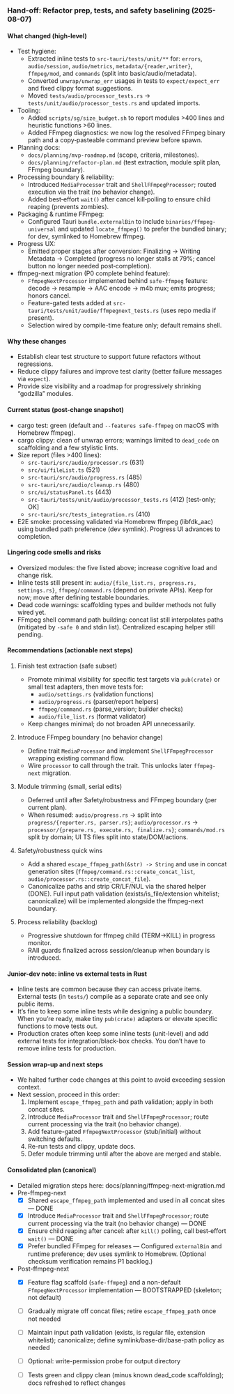 ### Hand-off: Refactor prep, tests, and safety baselining (2025-08-07)

#### What changed (high-level)
- Test hygiene:
  - Extracted inline tests to `src-tauri/tests/unit/**` for: `errors`, `audio/session`, `audio/metrics`, `metadata/{reader,writer}`, `ffmpeg/mod`, and `commands` (split into basic/audio/metadata).
  - Converted `unwrap/unwrap_err` usages in tests to `expect/expect_err` and fixed clippy format suggestions.
  - Moved `tests/audio/processor_tests.rs` → `tests/unit/audio/processor_tests.rs` and updated imports.
- Tooling:
  - Added `scripts/sg/size_budget.sh` to report modules >400 lines and heuristic functions >60 lines.
  - Added FFmpeg diagnostics: we now log the resolved FFmpeg binary path and a copy‑pasteable command preview before spawn.
- Planning docs:
  - `docs/planning/mvp-roadmap.md` (scope, criteria, milestones).
  - `docs/planning/refactor-plan.md` (test extraction, module split plan, FFmpeg boundary).
 - Processing boundary & reliability:
   - Introduced `MediaProcessor` trait and `ShellFFmpegProcessor`; routed execution via the trait (no behavior change).
   - Added best‑effort `wait()` after cancel kill‑polling to ensure child reaping (prevents zombies).
 - Packaging & runtime FFmpeg:
   - Configured Tauri `bundle.externalBin` to include `binaries/ffmpeg-universal` and updated `locate_ffmpeg()` to prefer the bundled binary; for dev, symlinked to Homebrew ffmpeg.
 - Progress UX:
   - Emitted proper stages after conversion: Finalizing → Writing Metadata → Completed (progress no longer stalls at 79%; cancel button no longer needed post‑completion).
- ffmpeg-next migration (P0 complete behind feature):
  - `FfmpegNextProcessor` implemented behind `safe-ffmpeg` feature: decode → resample → AAC encode → m4b mux; emits progress; honors cancel.
  - Feature-gated tests added at `src-tauri/tests/unit/audio/ffmpegnext_tests.rs` (uses repo media if present).
  - Selection wired by compile-time feature only; default remains shell.

#### Why these changes
- Establish clear test structure to support future refactors without regressions.
- Reduce clippy failures and improve test clarity (better failure messages via `expect`).
- Provide size visibility and a roadmap for progressively shrinking “godzilla” modules.

#### Current status (post-change snapshot)
- cargo test: green (default and `--features safe-ffmpeg` on macOS with Homebrew ffmpeg).
- cargo clippy: clean of unwrap errors; warnings limited to `dead_code` on scaffolding and a few stylistic lints.
- Size report (files >400 lines):
  - `src-tauri/src/audio/processor.rs` (631)
  - `src/ui/fileList.ts` (521)
  - `src-tauri/src/audio/progress.rs` (485)
  - `src-tauri/src/audio/cleanup.rs` (480)
  - `src/ui/statusPanel.ts` (443)
  - `src-tauri/tests/unit/audio/processor_tests.rs` (412) [test-only; OK]
  - `src-tauri/src/tests_integration.rs` (410)
 - E2E smoke: processing validated via Homebrew ffmpeg (libfdk_aac) using bundled path preference (dev symlink). Progress UI advances to completion.

#### Lingering code smells and risks
- Oversized modules: the five listed above; increase cognitive load and change risk.
- Inline tests still present in: `audio/{file_list.rs, progress.rs, settings.rs}`, `ffmpeg/command.rs` (depend on private APIs). Keep for now; move after defining testable boundaries.
- Dead code warnings: scaffolding types and builder methods not fully wired yet.
- FFmpeg shell command path building: concat list still interpolates paths (mitigated by `-safe 0` and stdin list). Centralized escaping helper still pending.

#### Recommendations (actionable next steps)
1) Finish test extraction (safe subset)
   - Promote minimal visibility for specific test targets via `pub(crate)` or small test adapters, then move tests for:
     - `audio/settings.rs` (validation functions)
     - `audio/progress.rs` (parser/report helpers)
     - `ffmpeg/command.rs` (parse_version; builder checks)
     - `audio/file_list.rs` (format validator)
   - Keep changes minimal; do not broaden API unnecessarily.

2) Introduce FFmpeg boundary (no behavior change)
   - Define trait `MediaProcessor` and implement `ShellFFmpegProcessor` wrapping existing command flow.
   - Wire `processor` to call through the trait. This unlocks later `ffmpeg-next` migration.

3) Module trimming (small, serial edits)
   - Deferred until after Safety/robustness and FFmpeg boundary (per current plan).
   - When resumed: `audio/progress.rs` → split into `progress/{reporter.rs, parser.rs}`; `audio/processor.rs` → `processor/{prepare.rs, execute.rs, finalize.rs}`; `commands/mod.rs` split by domain; UI TS files split into state/DOM/actions.

4) Safety/robustness quick wins
   - Add a shared `escape_ffmpeg_path(&str) -> String` and use in concat generation sites (`ffmpeg/command.rs::create_concat_list`, `audio/processor.rs::create_concat_file`).
   - Canonicalize paths and strip CR/LF/NUL via the shared helper (DONE). Full input path validation (exists/is_file/extension whitelist; canonicalize) will be implemented alongside the ffmpeg-next boundary.

5) Process reliability (backlog)
   - Progressive shutdown for ffmpeg child (TERM→KILL) in progress monitor.
   - RAII guards finalized across session/cleanup when boundary is introduced.

#### Junior-dev note: inline vs external tests in Rust
- Inline tests are common because they can access private items. External tests (in `tests/`) compile as a separate crate and see only public items.
- It’s fine to keep some inline tests while designing a public boundary. When you’re ready, make tiny `pub(crate)` adapters or elevate specific functions to move tests out.
- Production crates often keep some inline tests (unit-level) and add external tests for integration/black-box checks. You don’t have to remove inline tests for production.

#### Session wrap-up and next steps
- We halted further code changes at this point to avoid exceeding session context.
- Next session, proceed in this order:
  1. Implement `escape_ffmpeg_path` and path validation; apply in both concat sites.
  2. Introduce `MediaProcessor` trait and `ShellFFmpegProcessor`; route current processing via the trait (no behavior change).
  3. Add feature-gated `FfmpegNextProcessor` (stub/initial) without switching defaults.
  4. Re-run tests and clippy, update docs.
  5. Defer module trimming until after the above are merged and stable.

#### Consolidated plan (canonical)
  - Detailed migration steps here: docs/planning/ffmpeg-next-migration.md
- Pre-ffmpeg-next
  - [X] Shared `escape_ffmpeg_path` implemented and used in all concat sites — DONE
  - [X] Introduce `MediaProcessor` trait and `ShellFFmpegProcessor`; route current processing via the trait (no behavior change) — DONE
  - [X] Ensure child reaping after cancel: after `kill()` polling, call best‑effort `wait()` — DONE
  - [X] Prefer bundled FFmpeg for releases — Configured `externalBin` and runtime preference; dev uses symlink to Homebrew. (Optional checksum verification remains P1 backlog.)
- Post-ffmpeg-next
  - [X] Feature flag scaffold (`safe-ffmpeg`) and a non-default `FfmpegNextProcessor` implementation — BOOTSTRAPPED (skeleton; not default)
  - [ ] Gradually migrate off concat files; retire `escape_ffmpeg_path` once not needed
  - [ ] Maintain input path validation (exists, is regular file, extension whitelist); canonicalize; define symlink/base-dir/base-path policy as needed
  - [ ] Optional: write-permission probe for output directory
  - [ ] Tests green and clippy clean (minus known dead_code scaffolding); docs refreshed to reflect changes


